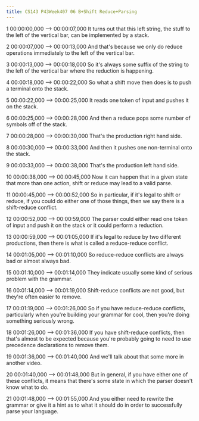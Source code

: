 ```yaml
---
title: CS143 P43Week407 06 B+Shift Reduce+Parsing
---
```


1
00:00:00,000 --> 00:00:07,000
It turns out that this left string, the stuff to the left of the vertical bar, can be implemented by a stack.

2
00:00:07,000 --> 00:00:13,000
And that's because we only do reduce operations immediately to the left of the vertical bar.

3
00:00:13,000 --> 00:00:18,000
So it's always some suffix of the string to the left of the vertical bar where the reduction is happening.

4
00:00:18,000 --> 00:00:22,000
So what a shift move then does is to push a terminal onto the stack.

5
00:00:22,000 --> 00:00:25,000
It reads one token of input and pushes it on the stack.

6
00:00:25,000 --> 00:00:28,000
And then a reduce pops some number of symbols off of the stack.

7
00:00:28,000 --> 00:00:30,000
That's the production right hand side.

8
00:00:30,000 --> 00:00:33,000
And then it pushes one non-terminal onto the stack.

9
00:00:33,000 --> 00:00:38,000
That's the production left hand side.

10
00:00:38,000 --> 00:00:45,000
Now it can happen that in a given state that more than one action, shift or reduce may lead to a valid parse.

11
00:00:45,000 --> 00:00:52,000
So in particular, if it's legal to shift or reduce, if you could do either one of those things, then we say there is a shift-reduce conflict.

12
00:00:52,000 --> 00:00:59,000
The parser could either read one token of input and push it on the stack or it could perform a reduction.

13
00:00:59,000 --> 00:01:05,000
If it's legal to reduce by two different productions, then there is what is called a reduce-reduce conflict.

14
00:01:05,000 --> 00:01:10,000
So reduce-reduce conflicts are always bad or almost always bad.

15
00:01:10,000 --> 00:01:14,000
They indicate usually some kind of serious problem with the grammar.

16
00:01:14,000 --> 00:01:19,000
Shift-reduce conflicts are not good, but they're often easier to remove.

17
00:01:19,000 --> 00:01:26,000
So if you have reduce-reduce conflicts, particularly when you're building your grammar for cool, then you're doing something seriously wrong.

18
00:01:26,000 --> 00:01:36,000
If you have shift-reduce conflicts, then that's almost to be expected because you're probably going to need to use precedence declarations to remove them.

19
00:01:36,000 --> 00:01:40,000
And we'll talk about that some more in another video.

20
00:01:40,000 --> 00:01:48,000
But in general, if you have either one of these conflicts, it means that there's some state in which the parser doesn't know what to do.

21
00:01:48,000 --> 00:01:55,000
And you either need to rewrite the grammar or give it a hint as to what it should do in order to successfully parse your language.


